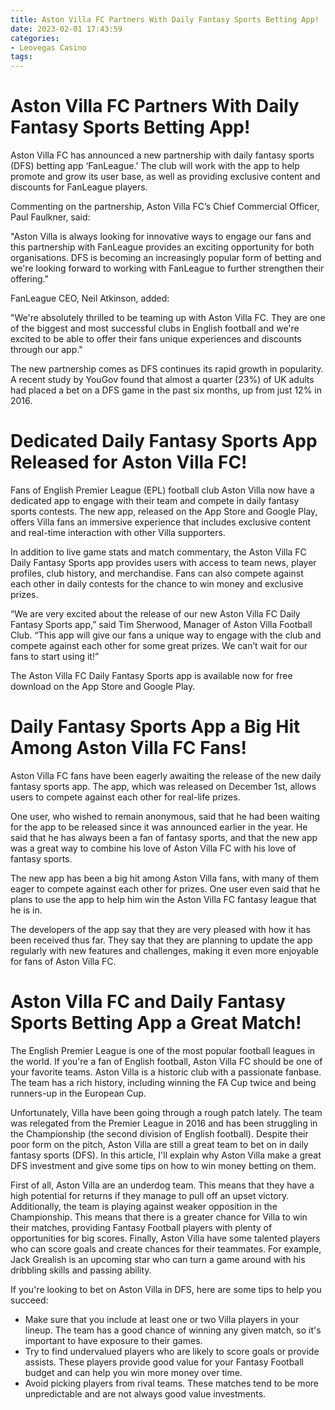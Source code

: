 ```yaml
---
title: Aston Villa FC Partners With Daily Fantasy Sports Betting App!
date: 2023-02-01 17:43:59
categories:
- Leovegas Casino
tags:
---
```



#  Aston Villa FC Partners With Daily Fantasy Sports Betting App!

Aston Villa FC has announced a new partnership with daily fantasy sports (DFS) betting app ‘FanLeague.’ The club will work with the app to help promote and grow its user base, as well as providing exclusive content and discounts for FanLeague players.

Commenting on the partnership, Aston Villa FC’s Chief Commercial Officer, Paul Faulkner, said:

"Aston Villa is always looking for innovative ways to engage our fans and this partnership with FanLeague provides an exciting opportunity for both organisations. DFS is becoming an increasingly popular form of betting and we're looking forward to working with FanLeague to further strengthen their offering."

FanLeague CEO, Neil Atkinson, added:

"We're absolutely thrilled to be teaming up with Aston Villa FC. They are one of the biggest and most successful clubs in English football and we're excited to be able to offer their fans unique experiences and discounts through our app."

The new partnership comes as DFS continues its rapid growth in popularity. A recent study by YouGov found that almost a quarter (23%) of UK adults had placed a bet on a DFS game in the past six months, up from just 12% in 2016.

#  Dedicated Daily Fantasy Sports App Released for Aston Villa FC!

Fans of English Premier League (EPL) football club Aston Villa now have a dedicated app to engage with their team and compete in daily fantasy sports contests. The new app, released on the App Store and Google Play, offers Villa fans an immersive experience that includes exclusive content and real-time interaction with other Villa supporters.

In addition to live game stats and match commentary, the Aston Villa FC Daily Fantasy Sports app provides users with access to team news, player profiles, club history, and merchandise. Fans can also compete against each other in daily contests for the chance to win money and exclusive prizes.

“We are very excited about the release of our new Aston Villa FC Daily Fantasy Sports app,” said Tim Sherwood, Manager of Aston Villa Football Club. “This app will give our fans a unique way to engage with the club and compete against each other for some great prizes. We can’t wait for our fans to start using it!”

The Aston Villa FC Daily Fantasy Sports app is available now for free download on the App Store and Google Play.

#  Daily Fantasy Sports App a Big Hit Among Aston Villa FC Fans!

Aston Villa FC fans have been eagerly awaiting the release of the new daily fantasy sports app. The app, which was released on December 1st, allows users to compete against each other for real-life prizes.

One user, who wished to remain anonymous, said that he had been waiting for the app to be released since it was announced earlier in the year. He said that he has always been a fan of fantasy sports, and that the new app was a great way to combine his love of Aston Villa FC with his love of fantasy sports.

The new app has been a big hit among Aston Villa fans, with many of them eager to compete against each other for prizes. One user even said that he plans to use the app to help him win the Aston Villa FC fantasy league that he is in.

The developers of the app say that they are very pleased with how it has been received thus far. They say that they are planning to update the app regularly with new features and challenges, making it even more enjoyable for fans of Aston Villa FC.

#  Aston Villa FC and Daily Fantasy Sports Betting App a Great Match!
The English Premier League is one of the most popular football leagues in the world. If you're a fan of English football, Aston Villa FC should be one of your favorite teams. 
Aston Villa is a historic club with a passionate fanbase. The team has a rich history, including winning the FA Cup twice and being runners-up in the European Cup.

Unfortunately, Villa have been going through a rough patch lately. The team was relegated from the Premier League in 2016 and has been struggling in the Championship (the second division of English football).
Despite their poor form on the pitch, Aston Villa are still a great team to bet on in daily fantasy sports (DFS). In this article, I'll explain why Aston Villa make a great DFS investment and give some tips on how to win money betting on them.

First of all, Aston Villa are an underdog team. This means that they have a high potential for returns if they manage to pull off an upset victory. 
Additionally, the team is playing against weaker opposition in the Championship. This means that there is a greater chance for Villa to win their matches, providing Fantasy Football players with plenty of opportunities for big scores. 
Finally, Aston Villa have some talented players who can score goals and create chances for their teammates. For example, Jack Grealish is an upcoming star who can turn a game around with his dribbling skills and passing ability.

If you're looking to bet on Aston Villa in DFS, here are some tips to help you succeed: 
- Make sure that you include at least one or two Villa players in your lineup. The team has a good chance of winning any given match, so it's important to have exposure to their games. 
- Try to find undervalued players who are likely to score goals or provide assists. These players provide good value for your Fantasy Football budget and can help you win more money over time. 
- Avoid picking players from rival teams. These matches tend to be more unpredictable and are not always good value investments.